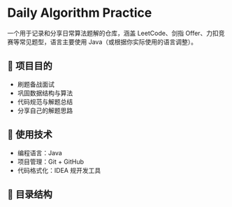 # Daily Algorithm Practice

一个用于记录和分享日常算法题解的仓库，涵盖 LeetCode、剑指 Offer、力扣竞赛等常见题型，语言主要使用 Java（或根据你实际使用的语言调整）。

## 🧠 项目目的

- 刷题备战面试
- 巩固数据结构与算法
- 代码规范与解题总结
- 分享自己的解题思路

## 🧰 使用技术

- 编程语言：Java
- 项目管理：Git + GitHub
- 代码格式化：IDEA 规开发工具

## 📁 目录结构

